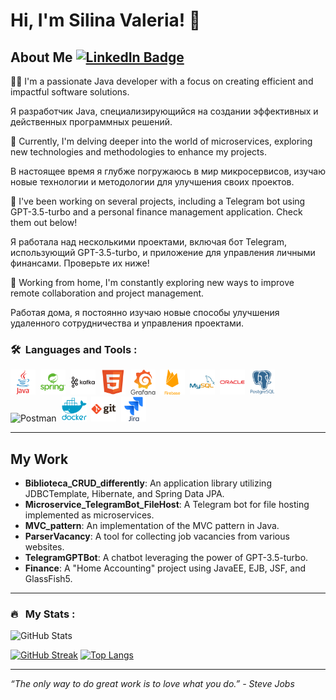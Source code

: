 # Hi, I'm Silina Valeria! 👋

## About Me <a href="https://www.linkedin.com/in/valkerik"><img src="https://img.shields.io/badge/LinkedIn-blue?style=for-the-badge&logo=linkedin&logoColor=white" alt="LinkedIn Badge"></a>
👩‍💻 I'm a passionate Java developer with a focus on creating efficient and impactful software solutions.

Я разработчик Java, специализирующийся на создании эффективных и действенных программных решений.

🌱 Currently, I'm delving deeper into the world of microservices, exploring new technologies and methodologies to enhance my projects. 

В настоящее время я глубже погружаюсь в мир микросервисов, изучаю новые технологии и методологии для улучшения своих проектов.

🤖 I've been working on several projects, including a Telegram bot using GPT-3.5-turbo and a personal finance management application. Check them out below!

Я работала над несколькими проектами, включая бот Telegram, использующий GPT-3.5-turbo, и приложение для управления личными финансами. Проверьте их ниже!

🏡 Working from home, I'm constantly exploring new ways to improve remote collaboration and project management. 

Работая дома, я постоянно изучаю новые способы улучшения удаленного сотрудничества и управления проектами.

### 🛠 &nbsp;Languages and Tools :

<p>
<img src="https://github.com/devicons/devicon/blob/master/icons/java/java-original-wordmark.svg" title="Java" alt="Java" width="40" height="40"/>&nbsp;
<img src="https://github.com/devicons/devicon/blob/master/icons/spring/spring-original-wordmark.svg" title="Spring" alt="Spring" width="40" height="40"/>&nbsp;
  <img src="https://github.com/devicons/devicon/blob/master/icons/apachekafka/apachekafka-original-wordmark.svg" title="Kafka" alt="Kafka" width="40" height="40"/>&nbsp;
<img src="https://github.com/devicons/devicon/blob/master/icons/html5/html5-original.svg" title="HTML5" alt="HTML" width="40" height="40"/>&nbsp;
  <img src="https://github.com/devicons/devicon/blob/master/icons/grafana/grafana-original-wordmark.svg" title="Grafana" alt="Grafana" width="40" height="40"/>&nbsp;
<img src="https://github.com/devicons/devicon/blob/master/icons/firebase/firebase-plain-wordmark.svg" title="Firebase" alt="Firebase" width="40" height="40"/>&nbsp;
<img src="https://github.com/devicons/devicon/blob/master/icons/mysql/mysql-original-wordmark.svg" title="MySQL"  alt="MySQL" width="40" height="40"/>&nbsp;
<img src="https://github.com/devicons/devicon/blob/master/icons/oracle/oracle-original.svg" title="Oracle"  alt="Oracle" width="40" height="40"/>&nbsp;
<img src="https://github.com/devicons/devicon/blob/master/icons/postgresql/postgresql-plain-wordmark.svg" title="PostgreSQL"  alt="PostgreSQL" width="40" height="40"/>&nbsp;
<img src="https://www.vectorlogo.zone/logos/getpostman/getpostman-icon.svg" title="Postman"  alt="Postman" width="40" height="40"/>&nbsp;
<img src="https://github.com/devicons/devicon/blob/master/icons/docker/docker-plain-wordmark.svg" title="Docker"  alt="Docker" width="40" height="40"/>&nbsp;
<img src="https://github.com/devicons/devicon/blob/master/icons/git/git-original-wordmark.svg" title="Git" **alt="Git" width="40" height="40"/>&nbsp;
<img src="https://github.com/devicons/devicon/blob/master/icons/jira/jira-original-wordmark.svg" title="Jira" **alt="Jira" width="40" height="40"/>&nbsp;
</p>

---

## My Work
- **Biblioteca_CRUD_differently**: An application library utilizing JDBCTemplate, Hibernate, and Spring Data JPA.
- **Microservice_TelegramBot_FileHost**: A Telegram bot for file hosting implemented as microservices.
- **MVC_pattern**: An implementation of the MVC pattern in Java.
- **ParserVacancy**: A tool for collecting job vacancies from various websites.
- **TelegramGPTBot**: A chatbot leveraging the power of GPT-3.5-turbo.
- **Finance**: A "Home Accounting" project using JavaEE, EJB, JSF, and GlassFish5.



---

### 🔥 &nbsp; My Stats :
![GitHub Stats](https://github-readme-stats.vercel.app/api?username=valkerik&show_icons=true)

[![GitHub Streak](http://github-readme-streak-stats.herokuapp.com?user=valkerik&theme=dark&background=000000)](https://git.io/streak-stats)
[![Top Langs](https://github-readme-stats.vercel.app/api/top-langs/?username=valkerik&layout=compact&theme=vision-friendly-dark)](https://github.com/anuraghazra/github-readme-stats)

---

*“The only way to do great work is to love what you do.” - Steve Jobs*


